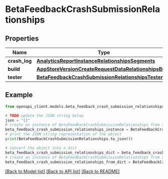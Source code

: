 # BetaFeedbackCrashSubmissionRelationships


## Properties

Name | Type | Description | Notes
------------ | ------------- | ------------- | -------------
**crash_log** | [**AnalyticsReportInstanceRelationshipsSegments**](AnalyticsReportInstanceRelationshipsSegments.md) |  | [optional] 
**build** | [**AppStoreVersionCreateRequestDataRelationshipsBuild**](AppStoreVersionCreateRequestDataRelationshipsBuild.md) |  | [optional] 
**tester** | [**BetaFeedbackCrashSubmissionRelationshipsTester**](BetaFeedbackCrashSubmissionRelationshipsTester.md) |  | [optional] 

## Example

```python
from openapi_client.models.beta_feedback_crash_submission_relationships import BetaFeedbackCrashSubmissionRelationships

# TODO update the JSON string below
json = "{}"
# create an instance of BetaFeedbackCrashSubmissionRelationships from a JSON string
beta_feedback_crash_submission_relationships_instance = BetaFeedbackCrashSubmissionRelationships.from_json(json)
# print the JSON string representation of the object
print(BetaFeedbackCrashSubmissionRelationships.to_json())

# convert the object into a dict
beta_feedback_crash_submission_relationships_dict = beta_feedback_crash_submission_relationships_instance.to_dict()
# create an instance of BetaFeedbackCrashSubmissionRelationships from a dict
beta_feedback_crash_submission_relationships_from_dict = BetaFeedbackCrashSubmissionRelationships.from_dict(beta_feedback_crash_submission_relationships_dict)
```
[[Back to Model list]](../README.md#documentation-for-models) [[Back to API list]](../README.md#documentation-for-api-endpoints) [[Back to README]](../README.md)


